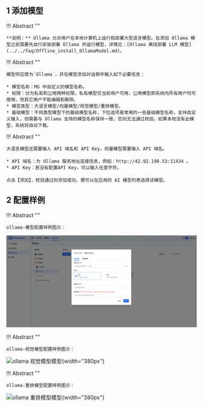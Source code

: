 ## 1 添加模型

!!! Abstract ""

    **说明：** Ollama 允许用户在本地计算机上运行和部署大型语言模型。在添加 Ollama 模型之前需要先自行安装部署 Ollama 并运行模型，详情见：[Ollama 离线部署 LLM 模型](../../faq/Offline_install_OllamaModel.md)。

!!! Abstract ""

    模型供应商为`Ollama`，并在模型添加对话框中输入如下必要信息：

    * 模型名称：MG 中自定义的模型名称。
    * 权限：分为私有和公用两种权限，私有模型仅当前用户可用，公用模型即系统内所有用户均可使用，但其它用户不能编辑和删除。
    * 模型类型：大语言模型/向量模型/视觉模型/重排模型。
    * 基础模型：不同类型模型下的基础模型名称，下拉选项是常用的一些基础模型名称，支持自定义输入，但需要与 Ollama 支持的模型名称保持一致，否则无法通过校验。如果本地没有此模型，系统将自动下载。

!!! Abstract ""

    大语言模型还需要输入 API 域名和 API Key，向量模型需要输入 API 域名。

    * API 域名：为 Ollama 服务地址连接信息，例如：http://42.92.198.53:11434 。
    * API Key：若没有配置API Key，可以输入任意字符。

    点击【添加】，校验通过则添加成功，便可以在应用的 AI 模型列表选择该模型。

## 2 配置样例

!!! Abstract ""

    ollama-模型配置样例图示：

![ollama 向量模型](../../img/model/ollama_embedding_model.png)

!!! Abstract ""

    ollama-视觉模型配置样例图示：

![ollama 视觉模型模型](../../img/model/ollama_vision.png){width="380px"}

!!! Abstract ""

    ollama-重排模型配置样例图示：

![ollama 重排模型模型](../../img/model/ollama_reranker.png){width="380px"}
